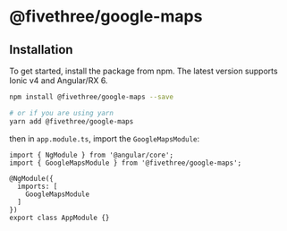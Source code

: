 # @fivethree/google-maps

## Installation
To get started, install the package from npm. The latest version supports Ionic v4 and Angular/RX 6.

```bash
npm install @fivethree/google-maps --save

# or if you are using yarn
yarn add @fivethree/google-maps
```

then in `app.module.ts`, import the `GoogleMapsModule`:

```TS
import { NgModule } from '@angular/core';
import { GoogleMapsModule } from '@fivethree/google-maps';

@NgModule({
  imports: [
    GoogleMapsModule
  ]
})
export class AppModule {}
```